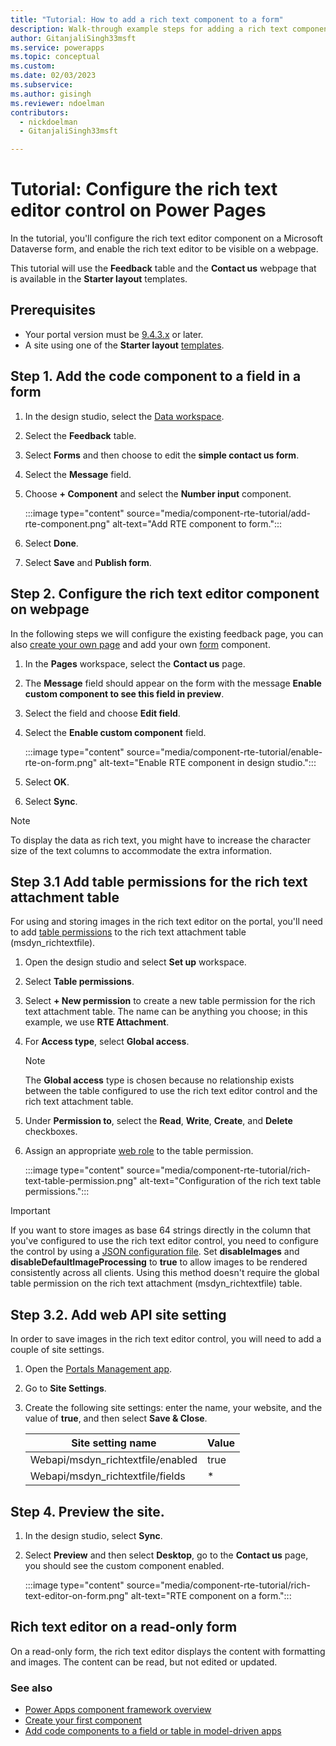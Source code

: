 ```yaml
---
title: "Tutorial: How to add a rich text component to a form"
description: Walk-through example steps for adding a rich text component to a form in Power Pages.
author: GitanjaliSingh33msft
ms.service: powerapps
ms.topic: conceptual
ms.custom: 
ms.date: 02/03/2023
ms.subservice: 
ms.author: gisingh
ms.reviewer: ndoelman
contributors:
  - nickdoelman
  - GitanjaliSingh33msft

---
```


# Tutorial: Configure the rich text editor control on Power Pages 

In the tutorial, you'll configure the rich text editor component on a Microsoft Dataverse form, and enable the rich text editor to be visible on a webpage.

This tutorial will use the **Feedback** table and the **Contact us** webpage that is available in the **Starter layout** templates.

## Prerequisites

- Your portal version must be [9.4.3.x](/power-platform/released-versions/portals) or later.
- A site using one of the **Starter layout** [templates](../templates/site-design.md).

## Step 1. Add the code component to a field in a form

1. In the design studio, select the [Data workspace](../getting-started/use-data-workspace.md).

1. Select the **Feedback** table.

1. Select **Forms** and then choose to edit the **simple contact us form**.

1. Select the **Message** field.

1. Choose **+ Component** and select the **Number input** component.

    :::image type="content" source="media/component-rte-tutorial/add-rte-component.png" alt-text="Add RTE component to form.":::

1. Select **Done**.

1. Select **Save** and **Publish form**.

## Step 2. Configure the rich text editor component on webpage

In the following steps we will configure the existing feedback page, you can also [create your own page](../getting-started/first-page.md) and add your own [form](../getting-started/add-form.md) component.

1. In the **Pages** workspace, select the **Contact us** page.

1. The **Message** field should appear on the form with the message **Enable custom component to see this field in preview**.

1. Select the field and choose **Edit field**.

1. Select the **Enable custom component** field.

    :::image type="content" source="media/component-rte-tutorial/enable-rte-on-form.png" alt-text="Enable RTE component in design studio.":::

1. Select **OK**.

1. Select **Sync**.

> [!NOTE]
> To display the data as rich text, you might have to increase the character size of the text columns to accommodate the extra information.

## Step 3.1 Add table permissions for the rich text attachment table

For using and storing images in the rich text editor on the portal, you'll need to add [table permissions](../security/table-permissions.md) to the rich text attachment table (msdyn_richtextfile).

1. Open the design studio and select **Set up** workspace.

1. Select **Table permissions**.

1. Select **+ New permission** to create a new table permission for the rich text attachment table. The name can be anything you choose; in this example, we use **RTE Attachment**.

1. For **Access type**, select **Global access**.

    > [!NOTE]
    > The **Global access** type is chosen because no relationship exists between the table configured to use the rich text editor control and the rich text attachment table.

1. Under **Permission to**, select the **Read**, **Write**, **Create**, and **Delete** checkboxes.
 
1. Assign an appropriate [web role](../security/create-web-roles.md) to the table permission.

    :::image type="content" source="media/component-rte-tutorial/rich-text-table-permission.png" alt-text="Configuration of the rich text table permissions.":::

> [!IMPORTANT]
> If you want to store images as base 64 strings directly in the column that you've configured to use the rich text editor control, you need to configure the control by using a [JSON configuration file](/power-apps/maker/model-driven-apps/rich-text-editor-control#create-and-use-advanced-configuration-for-the-rich-text-editor-control). Set **disableImages** and **disableDefaultImageProcessing** to **true** to allow images to be rendered consistently across all clients. Using this method doesn't require the global table permission on the rich text attachment (msdyn_richtextfile) table.

## Step 3.2. Add web API site setting

In order to save images in the rich text editor control, you will need to add a couple of site settings.

1. Open the [Portals Management app](portal-management-app.md). 

1. Go to **Site Settings**.

1. Create the following site settings: enter the name, your website, and the value of **true**, and then select **Save & Close**.

    | Site setting name | Value |
    | - | - | 
    | Webapi/msdyn_richtextfile/enabled | true |
    | Webapi/msdyn_richtextfile/fields | * |


## Step 4. Preview the site.

1. In the design studio, select **Sync**.

1. Select **Preview** and then select **Desktop**, go to the **Contact us** page, you should see the custom component enabled.

    :::image type="content" source="media/component-rte-tutorial/rich-text-editor-on-form.png" alt-text="RTE component on a form.":::

## Rich text editor on a read-only form

On a read-only form, the rich text editor displays the content with formatting and images. The content can be read, but not edited or updated.

### See also

- [Power Apps component framework overview](/power-apps/developer/component-framework/overview) 
- [Create your first component](/power-apps/developer/component-framework/implementing-controls-using-typescript) 
- [Add code components to a field or table in model-driven apps](/power-apps/developer/component-framework/add-custom-controls-to-a-field-or-entity)

